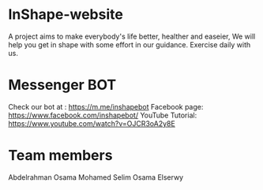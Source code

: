 # InShape-website
A project aims to make everybody's life better, healther and easeier,
We will help you get in shape with some effort in our guidance.
Exercise daily with us.

# Messenger BOT
Check our bot at : https://m.me/inshapebot
Facebook page: https://www.facebook.com/inshapebot/
YouTube Tutorial: https://www.youtube.com/watch?v=OJCR3oA2y8E

# Team members
Abdelrahman Osama
Mohamed Selim
Osama Elserwy
